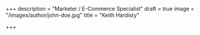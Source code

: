 +++
description = "Marketer / E-Commerce Specialist"
draft = true
image = "/images/author/john-doe.jpg"
title = "Keith Hardisty"

+++
